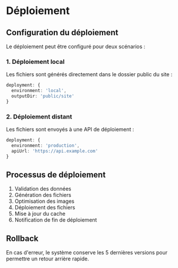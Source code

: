 # Déploiement

## Configuration du déploiement

Le déploiement peut être configuré pour deux scénarios :

### 1. Déploiement local

Les fichiers sont générés directement dans le dossier public du site :

```typescript
deployment: {
  environment: 'local',
  outputDir: 'public/site'
}
```

### 2. Déploiement distant

Les fichiers sont envoyés à une API de déploiement :

```typescript
deployment: {
  environment: 'production',
  apiUrl: 'https://api.example.com'
}
```

## Processus de déploiement

1. Validation des données
2. Génération des fichiers
3. Optimisation des images
4. Déploiement des fichiers
5. Mise à jour du cache
6. Notification de fin de déploiement

## Rollback

En cas d'erreur, le système conserve les 5 dernières versions pour permettre un retour arrière rapide.